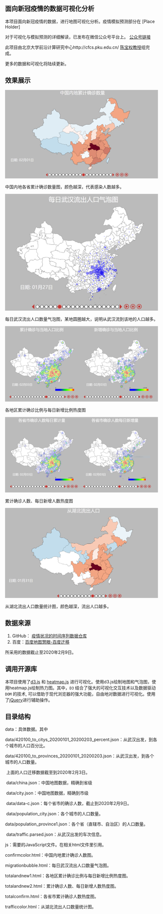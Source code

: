 ## 面向新冠疫情的数据可视化分析

本项目面向新冠疫情的数据，进行地图可视化分析。疫情模拟预测部分在 [Place Holder]

对于可视化与模拟预测的详细解读，已发布在微信公众号平台上。 [公众号链接](https://mp.weixin.qq.com/s?__biz=MzU3NTczNzI2MQ==&mid=2247484006&idx=1&sn=57d8cd06d511fdc3d22d87e0842f6b9b&chksm=fd1fdea4ca6857b2810933007cca58874c1b522b5b02a21c91394cab25dd5b07f74803216c04&mpshare=1&scene=1&srcid=&sharer_sharetime=1581345787110&sharer_shareid=5c5431824882695847df7d3856c69e42&key=3a0238dfe83dd392ff5695d901e568664b82efac5b997ed3c90683155f9069d0c1cd95cc8d049910335f7cb4fad736dcb98f09f6ff8561feb2c091673d69e57f44f0c892d744da72a8bba9c2d7d242eb&ascene=1&uin=MTkwNTgyNjU4NA%3D%3D&devicetype=Windows+10&version=6208006f&lang=zh_CN&exportkey=AR16cMvN776UQwQfheM66CI%3D&pass_ticket=QsCKKAtwXsF8sfr61Sarij0LipAb55R4ijUFosqFAs0rMrXy4EiKmA4VdyoOG0E9)

此项目由北京大学前沿计算研究中心http://cfcs.pku.edu.cn/ [陈宝权教授](http://cfcs.pku.edu.cn/baoquan/)组完成。

更多的数据和可视化将陆续更新。

## 效果展示

![中国内地累计确诊数量](./screen/confirmcolor.png)

中国内地各省累计确诊数量图，颜色越深，代表感染人数越多。

![中国内地累计确诊数量](./screen/migrationbubble.png)

每日武汉流出人口数量气泡图，某地圆圈越大，说明从武汉流到该地的人口越多。

![累计确诊比例、新增确诊比例](./screen/totalandnew1.png)

各地区累计确诊比例与每日新增比例热度图

![累计确诊数量、新增确诊数量](./screen/totalandnew2.png)

累计确诊人数、每日新增人数热度图

![从湖北流出人口数量](./screen/trafficcolor.png)

从湖北流出人口数量统计图，颜色越深，流出人口越多。

## 数据来源

1. GitHub： [疫情状况的时间序列数据仓库](https://github.com/BlankerL/DXY-2019-nCoV-Data) 
2. 百度：[百度地图慧眼-百度迁移](http://qianxi.baidu.com/)

所采用的数据截止至2020年2月9日。

## 调用开源库

本项目使用了[d3.js](https://d3js.org/) 和 [heatmap.js](https://www.patrick-wied.at/static/heatmapjs/) 进行可视化。使用d3.js绘制地图和气泡图，使用heatmap.js绘制热力图。其中，`D3` 结合了强大的可视化交互技术以及数据驱动 `DOM` 的技术, 可以借助于现代浏览器的强大功能，自由地对数据进行可视化。使用了[jQuery](https://jquery.com/)进行辅助操作。

## 目录结构

data：具体数据。其中

​        data/420100_to_citys_20200101_20200203_percent.json：从武汉出发，到各个城市的人口百分比。

​        data/420100_to_provinces_20200101_20200203.json：从武汉出发，到各个城市的人口数量。

​        上面的人口迁移数据截至到2020年2月3日。

​        data/china.json：中国地图数据，精确到省级

​        data/city.json：中国地图数据，精确到市级

​        data/data-c.json：每个省市的确诊人数，截止到2020年2月9日。

​        data/population_city.json：各个城市的人口数量。

​        data/population_province1.json：各个省（直辖市、自治区）的人口数量。

​        data/traffic.parsed.json：从武汉出发的车次信息。

js：需要的JavaScript文件。在相关html文件里引用。

confirmcolor.html：中国内地累计确诊人数图。

migrationbubble.html：每日武汉流出人口数量气泡图。

totalandnew1.html：各地区累计确诊比例与每日新增比例热度图。

totalandnew2.html：累计确诊人数、每日新增人数热度图。

totalconfirm.html：各省市累计确诊人数热度图。

trafficcolor.html：从湖北流出人口数量统计图。